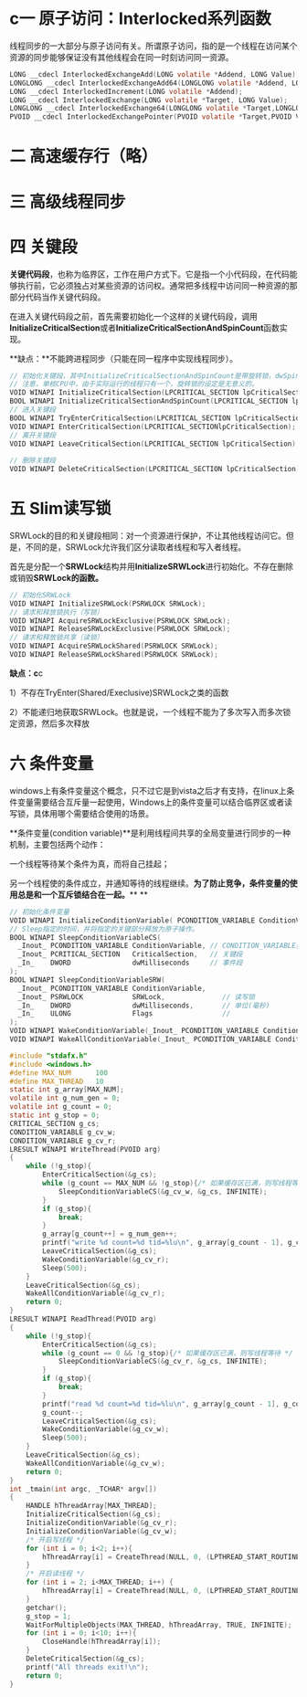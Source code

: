 # c一 原子访问：Interlocked系列函数

线程同步的一大部分与原子访问有关。所谓原子访问，指的是一个线程在访问某个资源的同步能够保证没有其他线程会在同一时刻访问同一资源。
```c
LONG __cdecl InterlockedExchangeAdd(LONG volatile *Addend, LONG Value);
LONGLONG __cdecl InterlockedExchangeAdd64(LONGLONG volatile *Addend, LONGLONG Value);
LONG __cdecl InterlockedIncrement(LONG volatile *Addend);
LONG __cdecl InterlockedExchange(LONG volatile *Target, LONG Value);
LONGLONG __cdecl InterlockedExchange64(LONGLONG volatile *Target,LONGLONG Value);
PVOID __cdecl InterlockedExchangePointer(PVOID volatile *Target,PVOID Value);
```

# **二 高速缓存行（略）** 

# **三 高级线程同步** 

# **四 关键段**

**关键代码段**，也称为临界区，工作在用户方式下。它是指一个小代码段，在代码能够执行前，它必须独占对某些资源的访问权。通常把多线程中访问同一种资源的那部分代码当作关键代码段。

在进入关键代码段之前，首先需要初始化一个这样的关键代码段，调用**InitializeCriticalSection**或者**InitializeCriticalSectionAndSpinCount**函数实现。

**缺点：**不能跨进程同步（只能在同一程序中实现线程同步）。

```c
// 初始化关键段，其中InitializeCriticalSectionAndSpinCount是带旋转锁，dwSpinCount是旋转锁循环的次数。
// 注意，单核CPU中，由于实际运行的线程只有一个，旋转锁的设定是无意义的。
VOID WINAPI InitializeCriticalSection(LPCRITICAL_SECTION lpCriticalSection);
BOOL WINAPI InitializeCriticalSectionAndSpinCount(LPCRITICAL_SECTION lpCriticalSection,DWORD dwSpinCount);
// 进入关键段
BOOL WINAPI TryEnterCriticalSection(LPCRITICAL_SECTION lpCriticalSection); 
VOID WINAPI EnterCriticalSection(LPCRITICAL_SECTIONlpCriticalSection);
// 离开关键段
VOID WINAPI LeaveCriticalSection(LPCRITICAL_SECTION lpCriticalSection);
 
// 删除关键段
VOID WINAPI DeleteCriticalSection(LPCRITICAL_SECTION lpCriticalSection);
```

# 五 Slim读写锁

SRWLock的目的和关键段相同：对一个资源进行保护，不让其他线程访问它。但是，不同的是，SRWLock允许我们区分读取者线程和写入者线程。

首先是分配一个**SRWLock**结构并用**InitializeSRWLock**进行初始化。不存在删除或销毁**SRWLock的函数。**

```c
// 初始化SRWLock
VOID WINAPI InitializeSRWLock(PSRWLOCK SRWLock);
// 请求和释放锁执行（写锁）
VOID WINAPI AcquireSRWLockExclusive(PSRWLOCK SRWLock);
VOID WINAPI ReleaseSRWLockExclusive(PSRWLOCK SRWLock);
// 请求和释放锁共享（读锁）
VOID WINAPI AcquireSRWLockShared(PSRWLOCK SRWLock);
VOID WINAPI ReleaseSRWLockShared(PSRWLOCK SRWLock);
```

**缺点：c**c

1）不存在TryEnter(Shared/Execlusive)SRWLock之类的函数

2）不能递归地获取SRWLock。也就是说，一个线程不能为了多次写入而多次锁定资源，然后多次释放

# **六 条件变量** 

windows上有条件变量这个概念，只不过它是到vista之后才有支持，在linux上条件变量需要结合互斥量一起使用，Windows上的条件变量可以结合临界区或者读写锁，具体用哪个需要结合使用的场景。

**条件变量(condition variable)**是利用线程间共享的全局变量进行同步的一种机制，主要包括两个动作：

一个线程等待某个条件为真，而将自己挂起；

另一个线程使的条件成立，并通知等待的线程继续。**为了防止竞争，条件变量的使用总是和一个互斥锁结合在一起。****
**

```c
// 初始化条件变量
VOID WINAPI InitializeConditionVariable( PCONDITION_VARIABLE ConditionVariable);
// Sleep指定的时间，并将指定的关键部分释放为原子操作。
BOOL WINAPI SleepConditionVariableCS(
  _Inout_ PCONDITION_VARIABLE ConditionVariable, // CONDITION_VARIABLE类型指针,使用前需要用InitializeConditionVariable进行初始化 c
  _Inout_ PCRITICAL_SECTION   CriticalSection,   // 关键段
  _In_    DWORD               dwMilliseconds     // 事件段
);
BOOL WINAPI SleepConditionVariableSRW(
  _Inout_ PCONDITION_VARIABLE ConditionVariable,
  _Inout_ PSRWLOCK            SRWLock,              // 读写锁
  _In_    DWORD               dwMilliseconds,       // 单位(毫秒)
  _In_    ULONG               Flags                 // 
);
VOID WINAPI WakeConditionVariable(_Inout_ PCONDITION_VARIABLE ConditionVariable);
VOID WINAPI WakeAllConditionVariable(_Inout_ PCONDITION_VARIABLE ConditionVariable);
```

 

```c
#include "stdafx.h"    
#include <windows.h>    
#define MAX_NUM      100      
#define MAX_THREAD   10     
static int g_array[MAX_NUM];  
volatile int g_num_gen = 0;  
volatile int g_count = 0;  
static int g_stop = 0;  
CRITICAL_SECTION g_cs;  
CONDITION_VARIABLE g_cv_w;  
CONDITION_VARIABLE g_cv_r;  
LRESULT WINAPI WriteThread(PVOID arg)  
{  
    while (!g_stop){  
        EnterCriticalSection(&g_cs);  
        while (g_count == MAX_NUM && !g_stop){/* 如果缓存区已满，则写线程等待 */  
            SleepConditionVariableCS(&g_cv_w, &g_cs, INFINITE);  
        }  
        if (g_stop){  
            break;  
        }  
        g_array[g_count++] = g_num_gen++;  
        printf("write %d count=%d tid=%lu\n", g_array[g_count - 1], g_count, GetCurrentThreadId());  
        LeaveCriticalSection(&g_cs);  
        WakeConditionVariable(&g_cv_r);  
        Sleep(500);  
    }  
    LeaveCriticalSection(&g_cs);  
    WakeAllConditionVariable(&g_cv_r);  
    return 0;  
}  
LRESULT WINAPI ReadThread(PVOID arg)  
{  
    while (!g_stop){  
        EnterCriticalSection(&g_cs);  
        while (g_count == 0 && !g_stop){/* 如果缓存区已满，则写线程等待 */  
            SleepConditionVariableCS(&g_cv_r, &g_cs, INFINITE);  
        }  
        if (g_stop){  
            break;  
        }  
        printf("read %d count=%d tid=%lu\n", g_array[g_count - 1], g_count, GetCurrentThreadId());  
        g_count--;  
        LeaveCriticalSection(&g_cs);  
        WakeConditionVariable(&g_cv_w);  
        Sleep(500);  
    }  
    LeaveCriticalSection(&g_cs);  
    WakeAllConditionVariable(&g_cv_w);  
    return 0;  
}  
int _tmain(int argc, _TCHAR* argv[])  
{  
    HANDLE hThreadArray[MAX_THREAD];  
    InitializeCriticalSection(&g_cs);  
    InitializeConditionVariable(&g_cv_r);  
    InitializeConditionVariable(&g_cv_w);  
    /* 开启写线程 */  
    for (int i = 0; i<2; i++){  
        hThreadArray[i] = CreateThread(NULL, 0, (LPTHREAD_START_ROUTINE)WriteThread, NULL, 0, NULL);  
    }  
    /* 开启读线程 */  
    for (int i = 2; i<MAX_THREAD; i++) {  
        hThreadArray[i] = CreateThread(NULL, 0, (LPTHREAD_START_ROUTINE)ReadThread, NULL, 0, NULL);  
    }  
    getchar();  
    g_stop = 1;  
    WaitForMultipleObjects(MAX_THREAD, hThreadArray, TRUE, INFINITE);  
    for (int i = 0; i<10; i++){  
        CloseHandle(hThreadArray[i]);  
    }  
    DeleteCriticalSection(&g_cs);  
    printf("All threads exit!\n");  
    return 0;  
}  
```
